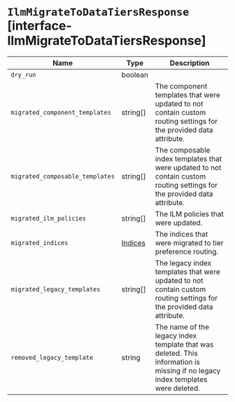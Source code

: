 # `IlmMigrateToDataTiersResponse` [interface-IlmMigrateToDataTiersResponse]

| Name | Type | Description |
| - | - | - |
| `dry_run` | boolean | &nbsp; |
| `migrated_component_templates` | string[] | The component templates that were updated to not contain custom routing settings for the provided data attribute. |
| `migrated_composable_templates` | string[] | The composable index templates that were updated to not contain custom routing settings for the provided data attribute. |
| `migrated_ilm_policies` | string[] | The ILM policies that were updated. |
| `migrated_indices` | [Indices](./Indices.md) | The indices that were migrated to tier preference routing. |
| `migrated_legacy_templates` | string[] | The legacy index templates that were updated to not contain custom routing settings for the provided data attribute. |
| `removed_legacy_template` | string | The name of the legacy index template that was deleted. This information is missing if no legacy index templates were deleted. |
